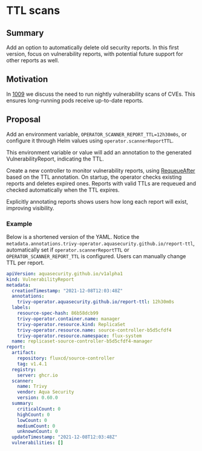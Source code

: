 # TTL scans

## Summary

Add an option to automatically delete old security reports. In this first version, focus on vulnerability reports, with potential future support for other reports as well.

## Motivation

In [1009](https://github.com/aquasecurity/trivy-operator/issues/1009) we discuss the need to run nightly vulnerability scans of CVEs. This ensures long-running pods receive up-to-date reports.

## Proposal

Add an environment variable, `OPERATOR_SCANNER_REPORT_TTL=12h30m0s`, or configure it through Helm values using `operator.scannerReportTTL`.

This environment variable or value will add an annotation to the generated VulnerabilityReport, indicating the TTL.

Create a new controller to monitor vulnerability reports, using [RequeueAfter](https://pkg.go.dev/sigs.k8s.io/controller-runtime/pkg/reconcile#Result) based on the TTL annotation. On startup, the operator checks existing reports and deletes expired ones. Reports with valid TTLs are requeued and checked automatically when the TTL expires.

Explicitly annotating reports shows users how long each report will exist, improving visibility.

### Example

Below is a shortened version of the YAML. Notice the `metadata.annotations.trivy-operator.aquasecurity.github.io/report-ttl`, automatically set if `operator.scannerReportTTL` or `OPERATOR_SCANNER_REPORT_TTL` is configured. Users can manually change TTL per report.

```vulnerabilityReport.yaml
apiVersion: aquasecurity.github.io/v1alpha1
kind: VulnerabilityReport
metadata:
  creationTimestamp: "2021-12-08T12:03:48Z"
  annotations:
    trivy-operator.aquasecurity.github.io/report-ttl: 12h30m0s
  labels:
    resource-spec-hash: 86b58dcb99
    trivy-operator.container.name: manager
    trivy-operator.resource.kind: ReplicaSet
    trivy-operator.resource.name: source-controller-b5d5cfdf4
    trivy-operator.resource.namespace: flux-system
  name: replicaset-source-controller-b5d5cfdf4-manager
report:
  artifact:
    repository: fluxcd/source-controller
    tag: v1.4.1
  registry:
    server: ghcr.io
  scanner:
    name: Trivy
    vendor: Aqua Security
    version: 0.60.0
  summary:
    criticalCount: 0
    highCount: 0
    lowCount: 0
    mediumCount: 0
    unknownCount: 0
  updateTimestamp: "2021-12-08T12:03:48Z"
  vulnerabilities: []
```
